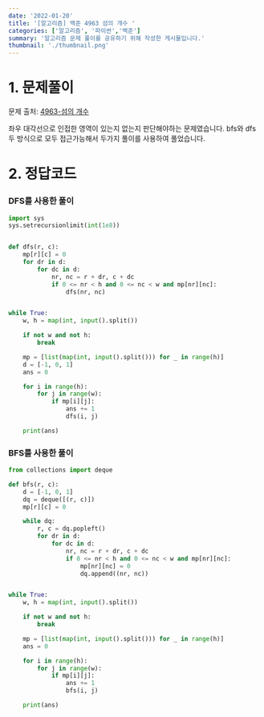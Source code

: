 ```yaml
---
date: '2022-01-20'
title: '[알고리즘] 백준 4963 섬의 개수 ' 
categories: ['알고리즘', '파이썬','백준']
summary: '알고리즘 문제 풀이를 공유하기 위해 작성한 게시물입니다.'
thumbnail: './thumbnail.png'
---
```



# 1. 문제풀이

문제 출처: [4963-섬의 개수](https://www.acmicpc.net/problem/4963)

좌우 대각선으로 인접한 영역이 있는지 없는지 판단해야하는 문제였습니다. bfs와 dfs 두 방식으로 모두 접근가능해서 두가지 풀이를 사용하여 풀었습니다.

# 2. 정답코드

### DFS를 사용한 풀이

```python
import sys
sys.setrecursionlimit(int(1e8))


def dfs(r, c):
    mp[r][c] = 0
    for dr in d:
        for dc in d:
            nr, nc = r + dr, c + dc
            if 0 <= nr < h and 0 <= nc < w and mp[nr][nc]:
                dfs(nr, nc)


while True:
    w, h = map(int, input().split())

    if not w and not h:
        break

    mp = [list(map(int, input().split())) for _ in range(h)]
    d = [-1, 0, 1]
    ans = 0

    for i in range(h):
        for j in range(w):
            if mp[i][j]:
                ans += 1
                dfs(i, j)

    print(ans)
```

### BFS를 사용한 풀이
```python
from collections import deque

def bfs(r, c):
    d = [-1, 0, 1]
    dq = deque([(r, c)])
    mp[r][c] = 0

    while dq:
        r, c = dq.popleft()
        for dr in d:
            for dc in d:
                nr, nc = r + dr, c + dc
                if 0 <= nr < h and 0 <= nc < w and mp[nr][nc]:
                    mp[nr][nc] = 0
                    dq.append((nr, nc))


while True:
    w, h = map(int, input().split())

    if not w and not h:
        break

    mp = [list(map(int, input().split())) for _ in range(h)]
    ans = 0

    for i in range(h):
        for j in range(w):
            if mp[i][j]:
                ans += 1
                bfs(i, j)

    print(ans)
```
